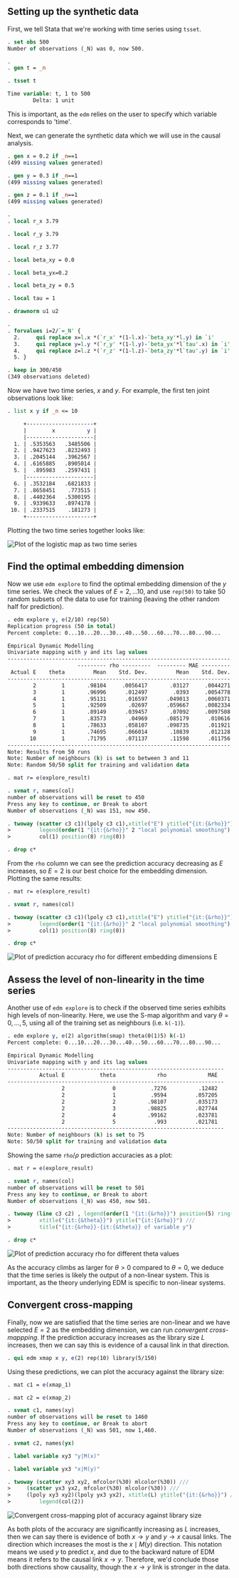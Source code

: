 
## Setting up the synthetic data



First, we tell Stata that we're working with time series using `tsset`.

```` stata
. set obs 500
Number of observations (_N) was 0, now 500.

. 
. gen t = _n

. tsset t

Time variable: t, 1 to 500
        Delta: 1 unit

````

This is important, as the `edm` relies on the user to specify which variable corresponds to 'time'.

Next, we can generate the synthetic data which we will use in the causal analysis.

```` stata
. gen x = 0.2 if _n==1
(499 missing values generated)

. gen y = 0.3 if _n==1
(499 missing values generated)

. gen z = 0.1 if _n==1
(499 missing values generated)

. 
. local r_x 3.79

. local r_y 3.79

. local r_z 3.77

. local beta_xy = 0.0

. local beta_yx=0.2

. local beta_zy = 0.5

. local tau = 1

. drawnorm u1 u2

. 
. forvalues i=2/`=_N' {
  2.     qui replace x=l.x *(`r_x' *(1-l.x)-`beta_xy'*l.y) in `i'
  3.     qui replace y=l.y *(`r_y' *(1-l.y)-`beta_yx'*l`tau'.x) in `i'
  4.     qui replace z=l.z *(`r_z' *(1-l.z)-`beta_zy'*l`tau'.y) in `i'
  5. }

. keep in 300/450
(349 observations deleted)

````

Now we have two time series, $x$ and $y$.
For example, the first ten joint observations look like: 

```` stata
. list x y if _n <= 10

     +---------------------+
     |        x          y |
     |---------------------|
  1. | .5353563   .3485506 |
  2. | .9427623   .8232493 |
  3. | .2045144   .3962567 |
  4. | .6165885   .8905014 |
  5. |  .895983   .2597431 |
     |---------------------|
  6. | .3532184   .6821833 |
  7. | .8658451    .773515 |
  8. | .4402364   .5300195 |
  9. | .9339633   .8974178 |
 10. | .2337515    .181273 |
     +---------------------+

````

Plotting the two time series together looks like:

![Plot of the logistic map as two time series](logistic-map.svg)


## Find the optimal embedding dimension

Now we use `edm explore` to find the optimal embedding dimension of the $y$ time series.
We check the values of $E = 2, \dots 10$, and use `rep(50)` to take 50 random subsets of the data to use for training (leaving the other random half for prediction). 

```` stata
. edm explore y, e(2/10) rep(50)
Replication progress (50 in total)
Percent complete: 0...10...20...30...40...50...60...70...80...90...

Empirical Dynamic Modelling
Univariate mapping with y and its lag values
----------------------------------------------------------------------
                      --------- rho ---------  --------- MAE ---------
 Actual E    theta         Mean    Std. Dev.         Mean    Std. Dev.
----------------------------------------------------------------------
        2        1       .98104     .0056417       .03127     .0044271
        3        1       .96996      .012497        .0393     .0054778
        4        1       .95131      .016597      .049013     .0060371
        5        1       .92509       .02697      .059667     .0082334
        6        1       .89149      .039457       .07092     .0097508
        7        1       .83573       .04969      .085179      .010616
        8        1       .78633      .058107      .098735      .011921
        9        1       .74695      .066014       .10839      .012128
       10        1       .71795      .071137       .11598      .011756
----------------------------------------------------------------------
Note: Results from 50 runs
Note: Number of neighbours (k) is set to between 3 and 11
Note: Random 50/50 split for training and validation data

. mat r= e(explore_result)

. svmat r, names(col)
number of observations will be reset to 450
Press any key to continue, or Break to abort
Number of observations (_N) was 151, now 450.

. twoway (scatter c3 c1)(lpoly c3 c1),xtitle("E") ytitle("{it:{&rho}}") ///
>         legend(order(1 "{it:{&rho}}" 2 "local polynomial smoothing") ///
>         col(1) position(8) ring(0))

. drop c*

````

From the `rho` column we can see the prediction accuracy decreasing as $E$ increases, so $E=2$ is our best choice for the embedding dimension.
Plotting the same results:

```` stata
. mat r= e(explore_result)

. svmat r, names(col)

. twoway (scatter c3 c1)(lpoly c3 c1),xtitle("E") ytitle("{it:{&rho}}") ///
>         legend(order(1 "{it:{&rho}}" 2 "local polynomial smoothing") ///
>         col(1) position(8) ring(0))

. drop c*

````
![Plot of prediction accuracy rho for different embedding dimensions E](rho-E.svg)

## Assess the level of non-linearity in the time series

Another use of `edm explore` is to check if the observed time series exhibits high levels of non-linearity.
Here, we use the S-map algorithm and vary $\theta = 0, \dots, 5$, using all of the training set as neighbours (i.e. `k(-1)`).

```` stata
. edm explore y, e(2) algorithm(smap) theta(0(1)5) k(-1) 
Percent complete: 0...10...20...30...40...50...60...70...80...90...

Empirical Dynamic Modelling
Univariate mapping with y and its lag values
--------------------------------------------------------------------
          Actual E           theta             rho             MAE
--------------------------------------------------------------------
                 2               0           .7276          .12482 
                 2               1           .9594         .057205 
                 2               2          .98107         .035173 
                 2               3          .98825         .027744 
                 2               4          .99162         .023781 
                 2               5            .993         .021781 
--------------------------------------------------------------------
Note: Number of neighbours (k) is set to 75
Note: 50/50 split for training and validation data

````


Showing the same `rho`/$\rho$ prediction accuracies as a plot:

```` stata
. mat r = e(explore_result)

. svmat r, names(col)
number of observations will be reset to 501
Press any key to continue, or Break to abort
Number of observations (_N) was 450, now 501.

. twoway (line c3 c2) , legend(order(1 "{it:{&rho}}") position(5) ring(0)) ///
>         xtitle("{it:{&theta}}") ytitle("{it:{&rho}}") ///
>         title("{it:{&rho}}-{it:{&theta}} of variable y")

. drop c*

````
![Plot of prediction accuracy rho for different theta values](rho-theta.svg)

As the accuracy climbs as larger for $\theta > 0$ compared to $\theta = 0$, we deduce that the time series is likely the output of a non-linear system.
This is important, as the theory underlying EDM is specific to non-linear systems.

## Convergent cross-mapping

Finally, now we are satisfied that the time series are non-linear and we have selected $E=2$ as the embedding dimension, we can run _convergent cross-mappping_.
If the prediction accuracy increases as the library size $L$ increases, then we can say this is evidence of a causal link in that direction. 

```` stata
. qui edm xmap x y, e(2) rep(10) library(5/150)

````

Using these predictions, we can plot the accuracy against the library size: 

```` stata
. mat c1 = e(xmap_1)

. mat c2 = e(xmap_2)

. svmat c1, names(xy)
number of observations will be reset to 1460
Press any key to continue, or Break to abort
Number of observations (_N) was 501, now 1,460.

. svmat c2, names(yx)

. label variable xy3 "y|M(x)"

. label variable yx3 "x|M(y)"

. twoway (scatter xy3 xy2, mfcolor(%30) mlcolor(%30)) ///
>     (scatter yx3 yx2, mfcolor(%30) mlcolor(%30)) ///
>     (lpoly xy3 xy2)(lpoly yx3 yx2), xtitle(L) ytitle("{it:{&rho}}") ///
>         legend(col(2))

````
![Convergent cross-mapping plot of accuracy against library size](rho-L.svg)

As both plots of the accuracy are significantly increasing as $L$ increases, then we can say there is evidence of both $x \to y$ and $y \to x$ causal links.
The direction which increases the most is the $x \mid M(y)$ direction.
This notation means we used $y$ to predict $x$, and due to the backward nature of EDM means it refers to the causal link $x \to y$.
Therefore, we'd conclude those both directions show causality, though the $x \to y$ link is stronger in the data.  
